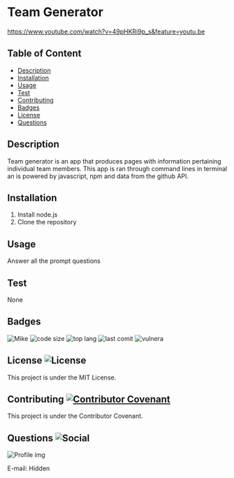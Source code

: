 # Team Generator
   https://www.youtube.com/watch?v=49pHKRi9p_s&feature=youtu.be
  ## Table of Content

  * [Description](#description)
  * [Installation](#installation)
  * [Usage](#usage)
  * [Test](#test)
  * [Contributing](#contributing)
  * [Badges](#badges)
  * [License](#license)
  * [Questions](#questions)

  ## Description
   Team generator is an app that produces pages with information pertaining individual team members. This app is ran through command lines in terminal an is powered by javascript, npm and data from the github API. 

  ## Installation
   1. Install node.js 
   2. Clone the repository

  ## Usage
   Answer all the prompt questions

  ## Test
  None

  ## Badges
  ![Mike](https://img.shields.io/badge/version-v1.0.0-yellow) 
  ![code size](https://img.shields.io/github/languages/code-size/Michaelwall8/teamGenerator)
  ![top lang](https://img.shields.io/github/languages/top/Michaelwall8/teamGenerator)
  ![last comit](https://img.shields.io/github/last-commit/Michaelwall8/teamGenerator)
  ![vulnera](https://img.shields.io/snyk/vulnerabilities/github/Michaelwall8/teamGenerator)

  ## License ![License](https://img.shields.io/github/license/Michaelwall8/teamGenerator)
  This project is under the MIT License.
  
  ## Contributing [![Contributor Covenant](https://img.shields.io/badge/Contributor%20Covenant-v2.0%20adopted-ff69b4.svg)](code_of_conduct.md)
  This project is under the Contributor Covenant.

  ## Questions ![Social](https://img.shields.io/github/followers/Michaelwall8?style=social) 
  ![Profile img](https://avatars.githubusercontent.com/u/73609296?v=4)

  E-mail: Hidden
  